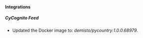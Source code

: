 #### Integrations
##### CyCognito Feed
- Updated the Docker image to: *demisto/pycountry:1.0.0.68979*.
